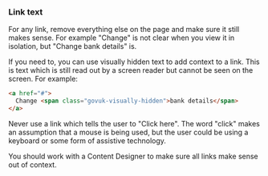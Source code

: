 ### Link text

For any link, remove everything else on the page and make sure it still makes sense. For example "Change" is not clear when you view it in isolation, but "Change bank details" is.

If you need to, you can use visually hidden text to add context to a link. This is text which is still read out by a screen reader but cannot be seen on the screen. For example:
```html
<a href="#">
  Change <span class="govuk-visually-hidden">bank details</span>
</a>
```

Never use a link which tells the user to "Click here". The word "click" makes an assumption that a mouse is being used, but the user could be using a keyboard or some form of assistive technology.

You should work with a Content Designer to make sure all links make sense out of context.
